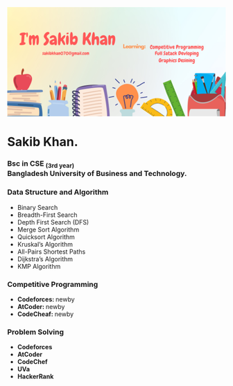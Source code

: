 
<img src="I'm Sakib.png">
<h1>Sakib Khan.</h1>
<h3> Bsc in CSE <sub>(3rd year)</sub><br>Bangladesh University of Business and Technology.</h3>  
<div>
     
  <h3>Data Structure and Algorithm</h3>
     <ul>
         <li>Binary Search</li>
         <li>Breadth-First Search</li>
         <li>Depth First Search (DFS)</li>
         <li>Merge Sort Algorithm</li>
         <li>Quicksort Algorithm</li>
         <li>Kruskal’s Algorithm</li>
         <li>All-Pairs Shortest Paths </li>
         <li>Dijkstra’s Algorithm</li>
         <li>KMP Algorithm</li>
     </ul>
</div>

<div>
     <h3>Competitive Programming</h3>
     <ul>
          <li><b>Codeforces: </b>newby</li>
          <li><b>AtCoder: </b>newby</li>
          <li><b>CodeCheaf: </b>newby</li>
     </ul>
</div>

<div>
     <h3>Problem Solving</h3>
     <ul>
          <li><link href="https://codeforces.com/profile/msakib"><b>Codeforces</b></li>
         <li><link href="https://atcoder.jp/users/msakib"><b>AtCoder</b></li>
          <li><link href="https://www.codechef.com/users/msakib"><b>CodeChef</b></li>
         <li><link href="https://uhunt.onlinejudge.org/id/1130442"><b>UVa</b></li>
          <li><link href="https://www.hackerrank.com/msakib?hr_r=1"><b>HackerRank</b></li>
     </ul>
</div>

